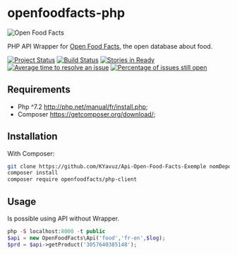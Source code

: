 # openfoodfacts-php
![Open Food Facts](https://static.openfoodfacts.org/images/misc/openfoodfacts-logo-en-178x150.png)

PHP API Wrapper for [Open Food Facts](https://openfoodfacts.org/), the open database about food.

[![Project Status](http://opensource.box.com/badges/active.svg)](http://opensource.box.com/badges)
[![Build Status](https://travis-ci.org/openfoodfacts/openfoodfacts-php.svg?branch=master)](https://travis-ci.org/openfoodfacts/openfoodfacts-php) [![Stories in Ready](https://badge.waffle.io/openfoodfacts/openfoodfacts-php.svg?label=ready&title=Ready)](https://waffle.io/openfoodfacts/openfoodfacts-php)
[![Average time to resolve an issue](https://isitmaintained.com/badge/resolution/openfoodfacts/openfoodfacts-php.svg)](https://isitmaintained.com/project/openfoodfacts/openfoodfacts-php "Average time to resolve an issue")
[![Percentage of issues still open](https://isitmaintained.com/badge/open/openfoodfacts/openfoodfacts-php.svg)](https://isitmaintained.com/project/openfoodfacts/openfoodfacts-php "Percentage of issues still open")


## Requirements

  * Php ^7.2    http://php.net/manual/fr/install.php;
  * Composer    https://getcomposer.org/download/;
  
## Installation

With Composer:

```bash
git clone https://github.com/KYavuz/Api-Open-Food-Facts-Exemple nomDepot
composer install
composer require openfoodfacts/php-client
```

## Usage
Is possible using API without Wrapper.
```php
php -S localhost:8000 -t public
$api = new OpenFoodFacts\Api('food','fr-en',$log);
$prd = $api->getProduct('3057640385148');
```


